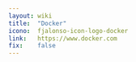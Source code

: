 ```yaml
---
layout: wiki
title:  "Docker"
icono:  fjalonso-icon-logo-docker
link:   https://www.docker.com
fix:    false
---
```



